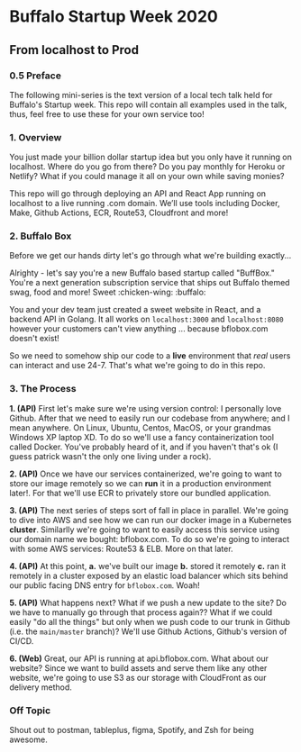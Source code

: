 # Buffalo Startup Week 2020

## From localhost to Prod

### 0.5 Preface

The following mini-series is the text version of a local tech talk held for Buffalo's Startup week. This repo will contain all examples used in the talk, thus, feel free to use these for your own service too!

### 1. Overview

You just made your billion dollar startup idea but you only have it running on localhost. Where do you go from there? Do you pay monthly for Heroku or Netlify? What if you could manage it all on your own while saving monies? 

This repo will go through deploying an API and React App running on localhost to a live running .com domain. We’ll use tools including Docker, Make, Github Actions, ECR, Route53, Cloudfront and more!

### 2. Buffalo Box

Before we get our hands dirty let's go through what we're building exactly...

Alrighty - let's say you're a new Buffalo based startup called "BuffBox." You're a next generation subscription service that ships out Buffalo themed swag, food and more! Sweet :chicken-wing: :buffalo:

You and your dev team just created a sweet website in React, and a backend API in Golang. It all works on `localhost:3000` and `localhost:8080` however your customers can't view anything ... because bflobox.com doesn't exist!

So we need to somehow ship our code to a **live** environment that _real_ users can interact and use 24-7. That's what we're going to do in this repo. 

### 3. The Process

**1. (API)** First let's make sure we're using version control: I personally love Github. After that we need to easily run our codebase from anywhere; and I mean anywhere. On Linux, Ubuntu, Centos, MacOS, or your grandmas Windows XP laptop XD. To do so we'll use a fancy containerization tool called Docker. You've probably heard of it, and if you haven't that's ok (I guess patrick wasn't the only one living under a rock).

**2. (API)**  Once we have our services containerized, we're going to want to store our image remotely so we can **run** it in a production environment later!. For that we'll use ECR to privately store our bundled application.

**3. (API)** The next series of steps sort of fall in place in parallel. We're going to dive into AWS and see how we can run our docker image in a Kubernetes **cluster**. Similarlly we're going to want to easily access this service using our domain name we bought: bflobox.com. To do so we're going to interact with some AWS services: Route53 & ELB. More on that later.

**4. (API)** At this point, **a.** we've built our image **b.** stored it remotely **c.** ran it remotely in a cluster exposed by an elastic load balancer which sits behind our public facing DNS entry for `bflobox.com`. Woah!

**5. (API)** What happens next? What if we push a new update to the site? Do we have to manually go through that process again?? What if we could easily "do all the things" but only when we push code to our trunk in Github (i.e. the `main/master` branch)? We'll use Github Actions, Github's version of CI/CD.

**6. (Web)** Great, our API is running at api.bflobox.com. What about our website? Since we want to build assets and serve them like any other website, we're going to use S3 as our storage with CloudFront as our delivery method. 

### Off Topic

Shout out to postman, tableplus, figma, Spotify, and Zsh for being awesome. 
